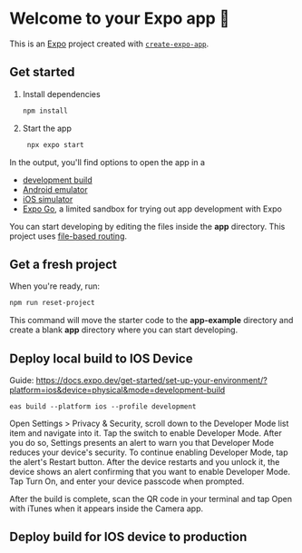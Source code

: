 # Welcome to your Expo app 👋

This is an [Expo](https://expo.dev) project created with [`create-expo-app`](https://www.npmjs.com/package/create-expo-app).

## Get started

1. Install dependencies

   ```bash
   npm install
   ```

2. Start the app

   ```bash
    npx expo start
   ```

In the output, you'll find options to open the app in a

- [development build](https://docs.expo.dev/develop/development-builds/introduction/)
- [Android emulator](https://docs.expo.dev/workflow/android-studio-emulator/)
- [iOS simulator](https://docs.expo.dev/workflow/ios-simulator/)
- [Expo Go](https://expo.dev/go), a limited sandbox for trying out app development with Expo

You can start developing by editing the files inside the **app** directory. This project uses [file-based routing](https://docs.expo.dev/router/introduction).

## Get a fresh project

When you're ready, run:

```bash
npm run reset-project
```

This command will move the starter code to the **app-example** directory and create a blank **app** directory where you can start developing.

## Deploy local build to IOS Device
Guide: https://docs.expo.dev/get-started/set-up-your-environment/?platform=ios&device=physical&mode=development-build

```
eas build --platform ios --profile development
```

Open Settings > Privacy & Security, scroll down to the Developer Mode list item and navigate into it.
Tap the switch to enable Developer Mode. After you do so, Settings presents an alert to warn you that Developer Mode reduces your device's security. To continue enabling Developer Mode, tap the alert's Restart button.
After the device restarts and you unlock it, the device shows an alert confirming that you want to enable Developer Mode. Tap Turn On, and enter your device passcode when prompted.

After the build is complete, scan the QR code in your terminal and tap Open with iTunes when it appears inside the Camera app.

## Deploy build for IOS device to production
